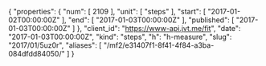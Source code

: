 {
  "properties": {
    "num": [
      2109
    ],
    "unit": [
      "steps"
    ],
    "start": [
      "2017-01-02T00:00:00Z"
    ],
    "end": [
      "2017-01-03T00:00:00Z"
    ],
    "published": [
      "2017-01-03T00:00:00Z"
    ]
  },
  "client_id": "https://www-api.jvt.me/fit",
  "date": "2017-01-03T00:00:00Z",
  "kind": "steps",
  "h": "h-measure",
  "slug": "2017/01/5uz0r",
  "aliases": [
    "/mf2/e31407f1-8f41-4f84-a3ba-084dfdd84050/"
  ]
}
